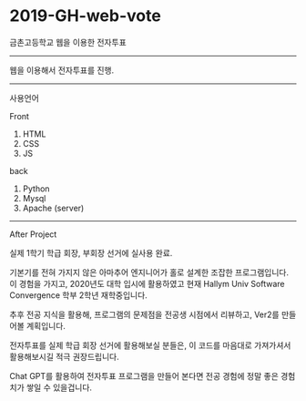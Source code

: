 # 2019-GH-web-vote
금촌고등학교 웹을 이용한 전자투표

*****

 웹을 이용해서 전자투표를 진행.


*****
사용언어

Front
1. HTML
2. CSS
3. JS

back
1. Python
2. Mysql
3. Apache (server)

*****


After Project

실제 1학기 학급 회장, 부회장 선거에 실사용 완료. 

기본기를 전혀 가지지 않은 아마추어 엔지니어가 홀로 설계한 조잡한 프로그램입니다. 
이 경험을 가지고, 2020년도 대학 입시에 활용하였고 현재 Hallym Univ Software Convergence 학부 2학년 재학중입니다. 

추후 전공 지식을 활용해, 프로그램의 문제점을 전공생 시점에서 리뷰하고, Ver2를 만들어볼 계획입니다. 

전자투표를 실제 학급 회장 선거에 활용해보실 분들은, 이 코드를 마음대로 가져가셔서 활용해보시길 적극 권장드립니다. 

Chat GPT를 활용하여 전자투표 프로그램을 만들어 본다면 전공 경험에 정말 좋은 경험치가 쌓일 수 있을겁니다. 







